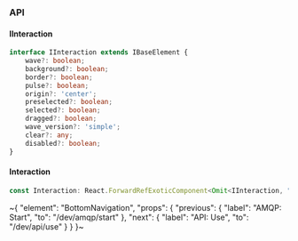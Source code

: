 

### API

#### IInteraction

```ts
interface IInteraction extends IBaseElement {
    wave?: boolean;
    background?: boolean;
    border?: boolean;
    pulse?: boolean;
    origin?: 'center';
    preselected?: boolean;
    selected?: boolean;
    dragged?: boolean;
    wave_version?: 'simple';
    clear?: any;
    disabled?: boolean;
}
```

#### Interaction

```ts
const Interaction: React.ForwardRefExoticComponent<Omit<IInteraction, "ref"> & React.RefAttributes<unknown>>;
```

~{
  "element": "BottomNavigation",
  "props": {
    "previous": {
      "label": "AMQP: Start",
      "to": "/dev/amqp/start"
    },
    "next": {
      "label": "API: Use",
      "to": "/dev/api/use"
    }
  }
}~
